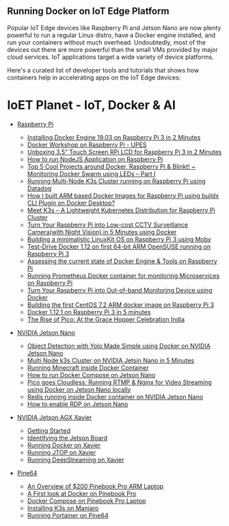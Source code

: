 ## Running Docker on IoT Edge Platform

Popular IoT Edge devices like Raspberry Pi and  Jetson Nano are now plenty powerful to run a regular Linux distro, have a Docker engine installed, and run your containers without much overhead. Undoubtedly, most of the devices out there are more powerful than the small VMs provided by major cloud services. IoT applications target a wide variety of device platforms. 

Here's a curated list of developer tools and tutorials that shows how containers help in accelerating apps on the IoT Edge devices:


# IoET Planet - IoT, Docker & AI

- [Raspberry Pi](https://github.com/collabnix/ioetplanet/blob/master/raspberrypi/README.md)
  - [Installing Docker Engine 19.03 on Raspberry Pi 3 in 2 Minutes](https://collabnix.com/installing-docker-18-09-3-on-raspberry-pi-in-2-minutes/)
  - [Docker Workshop on Raspberry Pi - UPES](https://collabnix.com/docker-workshop-on-iot-university-of-petroleum-and-energy-studies-dehradun/)
  - [Unboxing 3.5” Touch Screen RPi LCD for Raspberry Pi 3 in 2 Minutes](https://collabnix.com/rpi-lcd-configuration-for-raspberry-pi-3/)
  - [How to run NodeJS Application on Raspberry Pi](https://github.com/collabnix/ioetplanet/blob/master/raspberrypi/README.md)
  - [Top 5 Cool Projects around Docker, Raspberry Pi & Blinkt! ~ Monitoring Docker Swarm using LEDs – Part I](https://collabnix.com/top-5-cool-projects-around-docker-raspberry-pi-blinkt-monitoring-docker-swarm-using-leds-part-i/)
  - [Running Multi-Node K3s Cluster running on Raspberry Pi using Datadog](https://collabnix.com/monitoring-multi-node-k3s-cluster-running-on-iot-using-datadog/)
  - [How I built ARM based Docker Images for Raspberry Pi using buildx CLI Plugin on Docker Desktop?](https://collabnix.com/building-arm-based-docker-images-on-docker-desktop-made-possible-using-buildx/)
  - [Meet K3s – A Lightweight Kubernetes Distribution for Raspberry Pi Cluster](https://collabnix.com/get-started-with-k3s-a-lightweight-kubernetes-distribution-for-raspberry-pi-cluster/)
  - [Turn Your Raspberry Pi into Low-cost CCTV Surveillance Camera(with Night Vision) in 5 Minutes using Docker](https://collabnix.com/turn-your-raspberry-pi-into-low-cost-cctv-surveillance-camerawith-night-vision-in-5-minutes-using-docker/)
  - [Building a minimalistic LinuxKit OS on Raspberry Pi 3 using Moby](https://collabnix.com/building-linuxkit-os-on-raspberry-pi/)
  - [Test-Drive Docker 1.12 on first 64-bit ARM OpenSUSE running on Raspberry Pi 3](https://collabnix.com/test-drive-docker-1-12-on-first-64-bit-arm-os-running-on-raspberry-pi-3/)
  - [Assessing the current state of Docker Engine & Tools on Raspberry Pi](https://collabnix.com/assessing-the-current-state-of-docker-engine-tools-on-raspberry-pi/)
  - [Running Prometheus Docker container for monitoring Microservices on Raspberry Pi](https://collabnix.com/running-prometheus-docker-image-for-monitoring-microservices-on-raspberry-pi/)
  - [Turn Your Raspberry Pi into Out-of-band Monitoring Device using Docker](https://collabnix.com/turn-your-raspberry-pi-into-out-of-band-monitoring-device-using-docker/)
  - [Building the first CentOS 7.2 ARM docker image on Raspberry Pi 3](https://collabnix.com/running-docker-on-raspberry-pi-3-with-centos-7-as-a-base-image/)
  - [Docker 1.12.1 on Raspberry Pi 3 in 5 minutes](https://collabnix.com/docker-1-12-1-on-raspberry-pi-3-in-5-minutes/)
  - [The Rise of Pico: At the Grace Hopper Celebration India](https://collabnix.com/the-rise-of-pico-at-the-grace-hopper-celebration-india/)<br>


- [NVIDIA Jetson Nano](https://github.com/collabnix/ioetplanet/blob/master/nvidia/jetsonnano/README.md)
  - [Object Detection with Yolo Made Simple using Docker on NVIDIA Jetson Nano](https://collabnix.com/object-detection-with-yolo-using-docker-19-03-on-nvidia-jetson-nano/)
  - [Multi Node k3s Cluster on NVIDIA Jetsin Nano in 5 Minutes](https://collabnix.com/multi-node-k3s-cluster-on-nvidia-jetson-nano-in-5-minutes/)
  - [Running Minecraft inside Docker Container](https://github.com/collabnix/ioetplanet/blob/master/nvidia/jetsonnano/minecraft/README.md)
  - [How to run Docker Compose on Jetson Nano](https://github.com/collabnix/ioetplanet/blob/master/nvidia/jetsonnano/README.md#installing-docker-compose-on-nvidia-jetson-nano)
  - [Pico goes Cloudless: Running RTMP & Nginx for Video Streaming using Docker on Jetson Nano locally](https://collabnix.com/running-rtmp-nginx-for-video-streaming-using-docker-on-jetson-nano/)
  - [Redis running inside Docker container on NVIDIA Jetson Nano](https://collabnix.com/running-redis-inside-docker-container-on-jetson-nano/)
  - [How to enable RDP on Jetson Nano](https://github.com/collabnix/ioetplanet/blob/master/nvidia/jetsonnano/enable-rdp.md)<br>


- [NVIDIA Jetson AGX Xavier](https://github.com/collabnix/ioetplanet/blob/master/nvidia/jetsonxavier/README.md)
    - [Getting Started](https://github.com/collabnix/ioetplanet/blob/master/nvidia/jetsonxavier/README.md#getting-started-with-jetson-agx-xavier)
    - [Identifying the Jetson Board](https://github.com/collabnix/ioetplanet/blob/master/nvidia/jetsonxavier/README.md#identify-the-jetson-board)
    - [Running Docker on Xavier](https://github.com/collabnix/ioetplanet/blob/master/nvidia/jetsonxavier/README.md#installing-docker)
    - [Running JTOP on Xavier](https://github.com/collabnix/ioetplanet/blob/master/nvidia/jetsonxavier/README.md#installing-jtop)
    - [Running DeepStreaming on Xavier](https://github.com/collabnix/ioetplanet/blob/master/nvidia/jetsonxavier/README.md#running-the-deepstreaming-container)<br>

- [Pine64](https://github.com/collabnix/ioetplanet/blob/master/pine64/overview/README.md)

    - [An Overview of $200 Pinebook Pro ARM Laptop](https://github.com/collabnix/ioetplanet/blob/master/pine64/overview/README.md) 
    - [A First look at Docker on Pinebook Pro](https://github.com/collabnix/ioetplanet/blob/master/pine64/docker/install.md)
    - [Docker Compose on Pinebook Pro Laptop](https://github.com/collabnix/ioetplanet/blob/master/pine64/docker/install.md#installing-docker-compose)
    - [Installing K3s on Manjaro](https://github.com/collabnix/ioetplanet/blob/master/pine64/kubernetes/k3s/README.md)
    - [Running Portainer on Pine64](https://github.com/collabnix/ioetplanet/blob/master/pine64/kubernetes/k3s/README.md)








